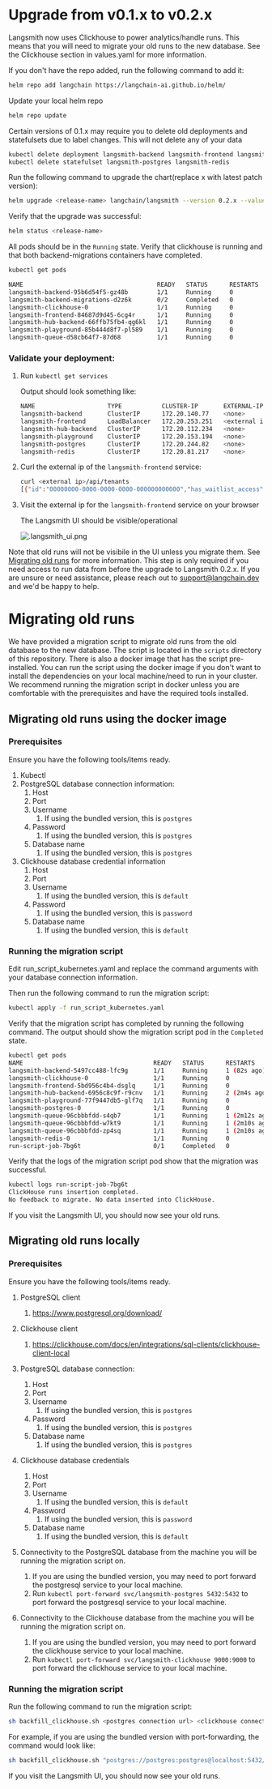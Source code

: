 # Upgrade from v0.1.x to v0.2.x

Langsmith now uses Clickhouse to power analytics/handle runs. This means that you will need to migrate your old runs to the new database. See the Clickhouse section in values.yaml for more information.

If you don't have the repo added, run the following command to add it:
```bash
helm repo add langchain https://langchain-ai.github.io/helm/
```

Update your local helm repo
```bash
helm repo update
```

Certain versions of 0.1.x may require you to delete old deployments and statefulsets due to label changes. This will not delete any of your data
```bash
kubectl delete deployment langsmith-backend langsmith-frontend langsmith-hub-backend langsmith-playground langsmith-queue
kubectl delete statefulset langsmith-postgres langsmith-redis
```

Run the following command to upgrade the chart(replace x with latest patch version):
```bash
helm upgrade <release-name> langchain/langsmith --version 0.2.x --values <path-to-values-file>
```

Verify that the upgrade was successful:
```bash
helm status <release-name>
```
All pods should be in the `Running` state. Verify that clickhouse is running and that both backend-migrations containers have completed.

```bash
kubectl get pods 

NAME                                     READY   STATUS      RESTARTS   AGE
langsmith-backend-95b6d54f5-gz48b        1/1     Running     0          15h
langsmith-backend-migrations-d2z6k       0/2     Completed   0          5h48m
langsmith-clickhouse-0                   1/1     Running     0          26h
langsmith-frontend-84687d9d45-6cg4r      1/1     Running     0          15h
langsmith-hub-backend-66ffb75fb4-qg6kl   1/1     Running     0          15h
langsmith-playground-85b444d8f7-pl589    1/1     Running     0          15h
langsmith-queue-d58cb64f7-87d68          1/1     Running     0          15h
```

### Validate your deployment:

1. Run `kubectl get services`

    Output should look something like:

    ```bash
    NAME                    TYPE           CLUSTER-IP       EXTERNAL-IP                                                               PORT(S)        AGE
    langsmith-backend       ClusterIP      172.20.140.77    <none>                                                                    1984/TCP       35h
    langsmith-frontend      LoadBalancer   172.20.253.251   <external ip>   80:31591/TCP   35h
    langsmith-hub-backend   ClusterIP      172.20.112.234   <none>                                                                    1985/TCP       35h
    langsmith-playground    ClusterIP      172.20.153.194   <none>                                                                    3001/TCP       9h
    langsmith-postgres      ClusterIP      172.20.244.82    <none>                                                                    5432/TCP       35h
    langsmith-redis         ClusterIP      172.20.81.217    <none>                                                                    6379/TCP       35h
    ```

2. Curl the external ip of the `langsmith-frontend` service:

    ```bash
    curl <external ip>/api/tenants
    [{"id":"00000000-0000-0000-0000-000000000000","has_waitlist_access":true,"created_at":"2023-09-13T18:25:10.488407","display_name":"Personal","config":{"is_personal":true,"max_identities":1},"tenant_handle":"default"}]%
    ```

3. Visit the external ip for the `langsmith-frontend` service on your browser

    The Langsmith UI should be visible/operational

    ![.langsmith_ui.png](../langsmith_ui.png)

Note that old runs will not be visibile in the UI unless you migrate them. See [Migrating old runs](#migrating-old-runs-) for more information.
This step is only required if you need access to run data from before the upgrade to Langsmith 0.2.x. If you are unsure or need assistance, please reach out to support@langchain.dev and we'd be happy to help.

# Migrating old runs 

We have provided a migration script to migrate old runs from the old database to the new database. The script is located in the `scripts` directory of this repository.
There is also a docker image that has the script pre-installed. You can run the script using the docker image if you don't want to install the dependencies on your local machine/need to run in your cluster.
We recommend running the migration script in docker unless you are comfortable with the prerequisites and have the required tools installed.

## Migrating old runs using the docker image

### Prerequisites

Ensure you have the following tools/items ready.

1. Kubectl 
2. PostgreSQL database connection information:
    1. Host
    2. Port
    3. Username
       1. If using the bundled version, this is `postgres`
    4. Password
       1. If using the bundled version, this is `postgres`
    5. Database name
       1. If using the bundled version, this is `postgres`
3. Clickhouse database credential information
    1. Host
    2. Port
    3. Username
       1. If using the bundled version, this is `default`
    4. Password
       1. If using the bundled version, this is `password`
    5. Database name
       1. If using the bundled version, this is `default`


### Running the migration script

Edit run_script_kubernetes.yaml and replace the command arguments with your database connection information.

Then run the following command to run the migration script:

```bash
kubectl apply -f run_script_kubernetes.yaml
```

Verify that the migration script has completed by running the following command. The output should show the migration script pod in the `Completed` state.

```bash
kubectl get pods 
NAME                                    READY   STATUS      RESTARTS        AGE
langsmith-backend-5497cc488-lfc9g       1/1     Running     1 (82s ago)     2m22s
langsmith-clickhouse-0                  1/1     Running     0               2m20s
langsmith-frontend-5bd956c4b4-dsglq     1/1     Running     0               2m22s
langsmith-hub-backend-6956c8c9f-r9cnv   1/1     Running     2 (2m4s ago)    2m22s
langsmith-playground-77f9447db5-glf7q   1/1     Running     0               2m21s
langsmith-postgres-0                    1/1     Running     0               2m20s
langsmith-queue-96cbbbfdd-s4qb7         1/1     Running     1 (2m12s ago)   2m21s
langsmith-queue-96cbbbfdd-w7kt9         1/1     Running     1 (2m10s ago)   2m21s
langsmith-queue-96cbbbfdd-zp4sq         1/1     Running     1 (2m10s ago)   2m21s
langsmith-redis-0                       1/1     Running     0               2m20s
run-script-job-7bg6t                    0/1     Completed   0               47s
````

Verify that the logs of the migration script pod show that the migration was successful.

```bash
kubectl logs run-script-job-7bg6t  
ClickHouse runs insertion completed.
No feedback to migrate. No data inserted into ClickHouse.
```

If you visit the Langsmith UI, you should now see your old runs.

## Migrating old runs locally

### Prerequisites

Ensure you have the following tools/items ready.

1. PostgreSQL client
    1. https://www.postgresql.org/download/
2. Clickhouse client
    1. https://clickhouse.com/docs/en/integrations/sql-clients/clickhouse-client-local
3. PostgreSQL database connection:
    1. Host
    2. Port
    3. Username
       1. If using the bundled version, this is `postgres`
    4. Password
       1. If using the bundled version, this is `postgres`
    5. Database name
       1. If using the bundled version, this is `postgres`

4. Clickhouse database credentials
    1. Host
    2. Port
    3. Username
       1. If using the bundled version, this is `default`
    4. Password
       1. If using the bundled version, this is `password`
    5. Database name
       1. If using the bundled version, this is `default`
    
5. Connectivity to the PostgreSQL database from the machine you will be running the migration script on.
   1. If you are using the bundled version, you may need to port forward the postgresql service to your local machine.
   2. Run `kubectl port-forward svc/langsmith-postgres 5432:5432` to port forward the postgresql service to your local machine.
6. Connectivity to the Clickhouse database from the machine you will be running the migration script on.
   1. If you are using the bundled version, you may need to port forward the clickhouse service to your local machine.
   2. Run `kubectl port-forward svc/langsmith-clickhouse 9000:9000` to port forward the clickhouse service to your local machine.

### Running the migration script

Run the following command to run the migration script:

```bash
sh backfill_clickhouse.sh <postgres connection url> <clickhouse connection url>
```

For example, if you are using the bundled version with port-forwarding, the command would look like:

```bash
sh backfill_clickhouse.sh "postgres://postgres:postgres@localhost:5432/postgres" "clickhouse://default:password@localhost:9000/default"
```

If you visit the Langsmith UI, you should now see your old runs.
